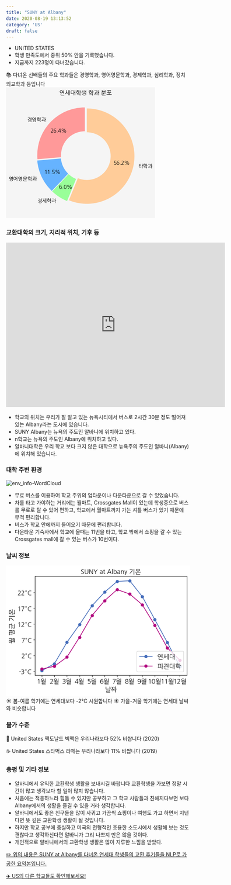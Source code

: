 ```yaml
---
title: "SUNY at Albany"
date: 2020-08-19 13:13:52
category: 'US'
draft: false
---
```



* UNITED STATES
* 학생 만족도에서 중위 50% 안을 기록했습니다.
* 지금까지 223명이 다녀갔습니다. 

📚 다녀온 선배들의 주요 학과들은 경영학과, 영어영문학과, 경제학과, 심리학과, 정치외교학과 등입니다
![department-info](../plots/US000172.png)
### 교환대학의 크기, 지리적 위치, 기후 등
<iframe
width="600"
height="450"
frameborder="0" style="border:0"
src="https://www.google.com/maps/embed/v1/place?key=AIzaSyC9e1AME-pVmWC4hBpFdu5S4dKzyepa3HQ&q=SUNY+at+Albany&center=42.6849814,-73.824773&zoom=14" allowfullscreen>
</iframe>

* 학교의 위치는 우리가 잘 알고 있는 뉴욕시티에서 버스로 2시간 30분 정도 떨어져 있는 Albany라는 도시에 있습니다.
* SUNY Albany는 뉴욕의 주도인 알바니에 위치하고 있다.
* n학교는 뉴욕의 주도인 Albany에 위치하고 있다.
* 알바니대학은 우리 학교 보다 크지 않은 대학으로 뉴욕주의 주도인 알바니(Albany)에 위치해 있습니다.


### 대학 주변 환경

![env_info-WordCloud](../univ_wordclouds_okt/env_info/US000172_env_info_okt.png)

* 무료 버스를 이용하여 학교 주위의 업타운이나 다운타운으로 갈 수 있었습니다.
* 차를 타고 가야하는 거리에는 월마트, Crossgates Mall이 있는데 학생증으로 버스를 무료로 탈 수 있어 편하고, 학교에서 월마트까지 가는 셔틀 버스가 있기 때문에 무척 편리합니다.
* 버스가 학교 안에까지 들어오기 때문에 편리합니다.
* 다운타운 기숙사에서 학교에 올때는 11번을 타고, 학교 밖에서 쇼핑을 갈 수 있는 Crossgates mall에 갈 수 있는 버스가 10번이다.


### 날씨 정보 
 ![temparature_US000172](../plots/weather/US000172.png)
☀️ 봄-여름 학기에는 연세대보다 -2°C 시원합니다
☀️ 가을-겨울 학기에는 연세대 날씨와 비슷합니다
### 물가 수준 
🍔 United States 맥도날드 빅맥은 우리나라보다 52% 비쌉니다 (2020)

☕️ United States 스타벅스 라떼는 우리나라보다 11% 비쌉니다 (2019)

### 총평 및 기타 정보
* 알바니에서 유익한 교환학생 생활을 보내시길 바랍니다 교환학생을 가보면 정말 시간이 많고 생각보다 할 일이 많지 않습니다.
* 처음에는 적응하느라 힘들 수 있지만 공부하고 그 학교 사람들과 친해지다보면 보다 Albany에서의 생활을 즐길 수 있을 거라 생각합니다.
* 알바니에서도 좋은 친구들을 많이 사귀고 가끔씩 쇼핑이나 여행도 가고 하면서 지낸다면 뜻 깊은 교환학생 생활이 될 것입니다.
* 하지만 학교 공부에 충실하고 미국의 전형적인 조용한 소도시에서 생활해 보는 것도 괜찮다고 생각하신다면 알바니가 그리 나쁘지 만은 않을 것이다.
* 개인적으로 알바니에서의 교환학생 생활은 많이 지루한 느낌을 받았다.


[✏️ 위의 내용은 SUNY at Albany를 다녀온 연세대 학생들의 교환 후기들을 NLP로 가공한 요약본입니다.](http://oia.yonsei.ac.kr/partner/expReport.asp?ucode=US000172&bgbn=A)

[✈️ US의 다른 학교들도 확인해보세요!](https://yonsei-exchange.netlify.app/?category=US)
